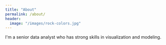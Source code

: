 ```yaml
---
title: "About"
permalink: /about/
header:
  image: "/images/rock-colors.jpg"
---
```


I'm a senior data analyst who has strong skills in visualization and modeling.